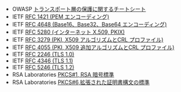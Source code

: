 
*   OWASP [トランスポート層の保護に関するチートシート](https://cheatsheetseries.owasp.org/cheatsheets/Transport_Layer_Security_Cheat_Sheet.html "Transport Layer Protection Cheat Sheet")
*   IETF [RFC 1421 (PEM エンコーディング)](http://www.ietf.org/rfc/rfc1421.txt)
*   IETF [RFC 4648 (Base16、Base32、Base64 エンコーディング)](http://www.ietf.org/rfc/rfc4648.txt)
*   IETF [RFC 5280 (インターネット X.509, PKIX)](http://www.ietf.org/rfc/rfc5280.txt)
*   IETF [RFC 3279 (PKI, X509 アルゴリズムとCRL プロファイル)](http://www.ietf.org/rfc/rfc3279.txt)
*   IETF [RFC 4055 (PKI, X509 追加アルゴリズムとCRL プロファイル)](http://www.ietf.org/rfc/rfc4055.txt)
*   IETF [RFC 2246 (TLS 1.0)](http://www.ietf.org/rfc/rfc2246.txt)
*   IETF [RFC 4346 (TLS 1.1)](http://www.ietf.org/rfc/rfc4346.txt)
*   IETF [RFC 5246 (TLS 1.2)](http://www.ietf.org/rfc/rfc5246.txt)
*   RSA Laboratories [PKCS#1, RSA 暗号標準](https://www.eecis.udel.edu/~mills/database/rsa/pkcs-1.asc)
*   RSA Laboratories [PKCS#6,拡張された証明書構文の標準](https://www.eecis.udel.edu/~mills/database/rsa/pkcs-6.asc)
